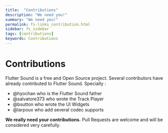 ```yaml
---
title:  "Contributions"
description: "We need you!"
summary: "We need you!"
permalink: fs-links_contribution.html
sidebar: fs_sidebar
tags: [contributions]
keywords: Contributions
---
```


# Contributions

Flutter Sound is a free and Open Source project. Several contributors have already contributed to Flutter Sound. Specially :
- @hyochan who is the Flutter Sound father
- @salvatore373 who wrote the Track Player
- @bsutton who wrote the UI Widgets
- @larpoux who add several codec supports

**We really need your contributions.**
Pull Requests are welcome and will be considered very carefully.


